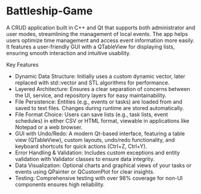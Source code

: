 # Battleship-Game
A CRUD application built in C++ and Qt that supports both administrator and user modes, streamlining the management of local events. The app helps users optimize time management and access event information more easily. It features a user-friendly GUI with a QTableView for displaying lists, ensuring smooth interaction and intuitive usability.

Key Features
<ul>
<li>Dynamic Data Structure: Initially uses a custom dynamic vector, later replaced with std::vector and STL algorithms for performance.</li>
<li>Layered Architecture: Ensures a clear separation of concerns between the UI, service, and repository layers for easy maintainability.</li>
<li>File Persistence: Entities (e.g., events or tasks) are loaded from and saved to text files. Changes during runtime are stored automatically.</li>
<li>File Format Choice: Users can save lists (e.g., task lists, event schedules) in either CSV or HTML format, viewable in applications like Notepad or a web browser.</li>
<li>GUI with Undo/Redo: A modern Qt-based interface, featuring a table view (QTableView), custom layouts, undo/redo functionality, and keyboard shortcuts for quick actions (Ctrl+Z, Ctrl+Y).</li>
<li>Error Handling & Validation: Includes custom exceptions and entity validation with Validator classes to ensure data integrity.</li>
<li>Data Visualization: Optional charts and graphical views of your tasks or events using QPainter or QCustomPlot for clear insights.</li>
<li>Testing: Comprehensive testing with over 98% coverage for non-UI components ensures high reliability.</li>
</ul>
